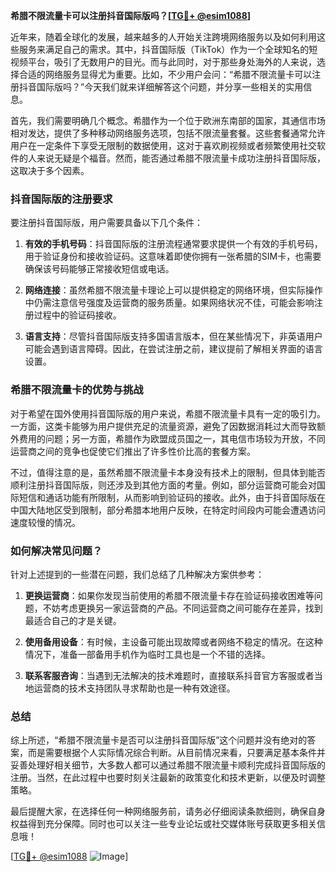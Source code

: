 **希腊不限流量卡可以注册抖音国际版吗？[[TG💪+ @esim1088](https://t.me/s/esim1088)]**

近年来，随着全球化的发展，越来越多的人开始关注跨境网络服务以及如何利用这些服务来满足自己的需求。其中，抖音国际版（TikTok）作为一个全球知名的短视频平台，吸引了无数用户的目光。而与此同时，对于那些身处海外的人来说，选择合适的网络服务显得尤为重要。比如，不少用户会问：“希腊不限流量卡可以注册抖音国际版吗？”今天我们就来详细解答这个问题，并分享一些相关的实用信息。

首先，我们需要明确几个概念。希腊作为一个位于欧洲东南部的国家，其通信市场相对发达，提供了多种移动网络服务选项，包括不限流量套餐。这些套餐通常允许用户在一定条件下享受无限制的数据使用，这对于喜欢刷视频或者频繁使用社交软件的人来说无疑是个福音。然而，能否通过希腊不限流量卡成功注册抖音国际版，这取决于多个因素。

### 抖音国际版的注册要求

要注册抖音国际版，用户需要具备以下几个条件：

1. **有效的手机号码**：抖音国际版的注册流程通常要求提供一个有效的手机号码，用于验证身份和接收验证码。这意味着即使你拥有一张希腊的SIM卡，也需要确保该号码能够正常接收短信或电话。

2. **网络连接**：虽然希腊不限流量卡理论上可以提供稳定的网络环境，但实际操作中仍需注意信号强度及运营商的服务质量。如果网络状况不佳，可能会影响注册过程中的验证码接收。

3. **语言支持**：尽管抖音国际版支持多国语言版本，但在某些情况下，非英语用户可能会遇到语言障碍。因此，在尝试注册之前，建议提前了解相关界面的语言设置。

### 希腊不限流量卡的优势与挑战

对于希望在国外使用抖音国际版的用户来说，希腊不限流量卡具有一定的吸引力。一方面，这类卡能够为用户提供充足的流量资源，避免了因数据消耗过大而导致额外费用的问题；另一方面，希腊作为欧盟成员国之一，其电信市场较为开放，不同运营商之间的竞争也促使它们推出了许多性价比高的套餐方案。

不过，值得注意的是，虽然希腊不限流量卡本身没有技术上的限制，但具体到能否顺利注册抖音国际版，则还涉及到其他方面的考量。例如，部分运营商可能会对国际短信和通话功能有所限制，从而影响到验证码的接收。此外，由于抖音国际版在中国大陆地区受到限制，部分希腊本地用户反映，在特定时间段内可能会遭遇访问速度较慢的情况。

### 如何解决常见问题？

针对上述提到的一些潜在问题，我们总结了几种解决方案供参考：

1. **更换运营商**：如果你发现当前使用的希腊不限流量卡存在验证码接收困难等问题，不妨考虑更换另一家运营商的产品。不同运营商之间可能存在差异，找到最适合自己的才是关键。

2. **使用备用设备**：有时候，主设备可能出现故障或者网络不稳定的情况。在这种情况下，准备一部备用手机作为临时工具也是一个不错的选择。

3. **联系客服咨询**：当遇到无法解决的技术难题时，直接联系抖音官方客服或者当地运营商的技术支持团队寻求帮助也是一种有效途径。

### 总结

综上所述，“希腊不限流量卡是否可以注册抖音国际版”这个问题并没有绝对的答案，而是需要根据个人实际情况综合判断。从目前情况来看，只要满足基本条件并妥善处理好相关细节，大多数人都可以通过希腊不限流量卡顺利完成抖音国际版的注册。当然，在此过程中也要时刻关注最新的政策变化和技术更新，以便及时调整策略。

最后提醒大家，在选择任何一种网络服务前，请务必仔细阅读条款细则，确保自身权益得到充分保障。同时也可以关注一些专业论坛或社交媒体账号获取更多相关信息哦！

[[TG💪+ @esim1088](https://t.me/s/esim1088) ![Image](https://i.postimg.cc/4NQfJmqS/Snipaste-2025-05-13-00-14-12.png)]